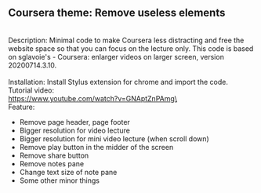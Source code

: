 ## Coursera theme: Remove useless elements
\
Description: Minimal code to make Coursera less distracting and free the website space so that you can focus on the lecture only. This code is based on sglavoie's - Coursera: enlarger videos on larger screen, version 20200714.3.10.\
\
Installation: Install Stylus extension for chrome and import the code.\
Tutorial video:\
https://www.youtube.com/watch?v=GNAptZnPAmg\
\
Feature:
- Remove page header, page footer
- Bigger resolution for video lecture
- Bigger resolution for mini video lecture (when scroll down)
- Remove play button in the midder of the screen
- Remove share button
- Remove notes pane
- Change text size of note pane
- Some other minor things
